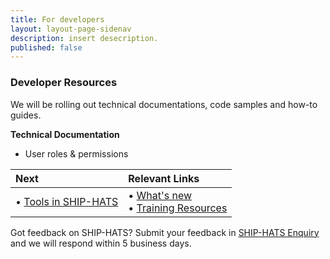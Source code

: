 ```yaml
---
title: For developers
layout: layout-page-sidenav
description: insert desecription.
published: false
---
```


### Developer Resources 
 
We will be rolling out technical documentations, code samples and how-to guides.  

**Technical Documentation** 

- User roles & permissions  

| Next                                    | Relevant Links                                                                 | 
| :-------------------------------------- | :----------------------------------------------------------------------------- |
| •	[Tools in SHIP-HATS](/training/tools) | •	[What's new](./what-s-new)<br />•	[Training Resources](./training-resources) |

Got feedback on SHIP-HATS? Submit your feedback in [SHIP-HATS Enquiry](./ship-hats-enquiries) and we will respond within 5 business days. 
